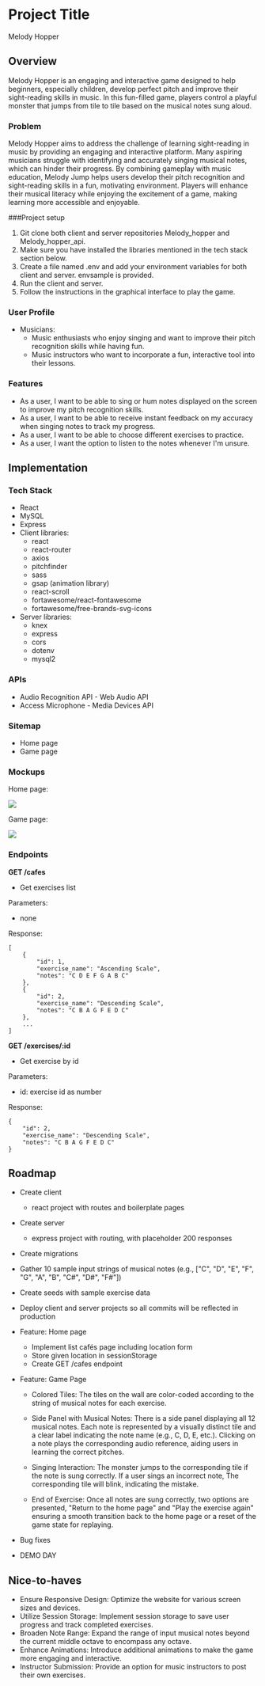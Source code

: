 # Project Title
Melody Hopper

## Overview

Melody Hopper is an engaging and interactive game designed to help beginners, especially children, develop perfect pitch and improve their sight-reading skills in music. In this fun-filled game, players control a playful monster that jumps from tile to tile based on the musical notes sung aloud.

### Problem

Melody Hopper aims to address the challenge of learning sight-reading in music by providing an engaging and interactive platform. Many aspiring musicians struggle with identifying and accurately singing musical notes, which can hinder their progress. By combining gameplay with music education, Melody Jump helps users develop their pitch recognition and sight-reading skills in a fun, motivating environment. Players will enhance their musical literacy while enjoying the excitement of a game, making learning more accessible and enjoyable.

###Project setup

1. Git clone both client and server repositories Melody_hopper and Melody_hopper_api.
2. Make sure you have installed the libraries mentioned in the tech stack section below.
3. Create a file named .env and add your environment variables for both client and server. envsample is provided.
4. Run the client and server.
5. Follow the instructions in the graphical interface to play the game.

### User Profile

- Musicians:
    - Music enthusiasts who enjoy singing and want to improve their pitch recognition skills 
       while having fun.
    - Music instructors who want to incorporate a fun, interactive tool into their lessons.

### Features

- As a user, I want to be able to sing or hum notes displayed on the screen to improve my pitch recognition skills.
- As a user, I want to be able to receive instant feedback on my accuracy when singing notes to track my progress.
- As a user, I want to be able to choose different exercises to practice.
- As a user, I want the option to listen to the notes whenever I'm unsure.

## Implementation

### Tech Stack

- React
- MySQL
- Express
- Client libraries: 
    - react
    - react-router
    - axios
    - pitchfinder
    - sass
    - gsap (animation library)
    - react-scroll
    - fortawesome/react-fontawesome
    - fortawesome/free-brands-svg-icons
- Server libraries:
    - knex
    - express
    - cors
    - dotenv
    - mysql2

### APIs

- Audio Recognition API - Web Audio API
- Access Microphone - Media Devices API

### Sitemap

- Home page
- Game page

### Mockups
Home page:

![](Homepage.png)

Game page:

![](Gamepage.png)

### Endpoints

**GET /cafes**

- Get exercises list

Parameters:
- none


Response:
```
[
    {
        "id": 1,
        "exercise_name": "Ascending Scale",
        "notes": "C D E F G A B C"
    },
    {
        "id": 2,
        "exercise_name": "Descending Scale",
        "notes": "C B A G F E D C"
    },
    ...
]
```

**GET /exercises/:id**

- Get exercise by id

Parameters:
- id: exercise id as number

Response:
```
{
    "id": 2,
    "exercise_name": "Descending Scale",
    "notes": "C B A G F E D C"
}
```

## Roadmap

- Create client
    - react project with routes and boilerplate pages

- Create server
    - express project with routing, with placeholder 200 responses

- Create migrations

- Gather 10 sample input strings of musical notes (e.g., ["C", "D", "E", "F", "G", "A", "B", "C#", "D#", "F#"])

- Create seeds with sample exercise data

- Deploy client and server projects so all commits will be reflected in production

- Feature: Home page
    - Implement list cafés page including location form
    - Store given location in sessionStorage
    - Create GET /cafes endpoint

- Feature: Game Page
    - Colored Tiles: The tiles on the wall are color-coded according to the string of musical notes for each exercise.

    - Side Panel with Musical Notes: There is a side panel displaying all 12 musical notes. Each note is represented by a visually distinct tile and a clear label indicating the note name (e.g., C, D, E, etc.). Clicking on a note plays the corresponding audio reference, aiding users in learning the correct pitches.

    - Singing Interaction: The monster jumps to the corresponding tile if the note is sung correctly. If a user sings an incorrect note, The corresponding tile will blink, indicating the mistake.

    - End of Exercise: Once all notes are sung correctly, two options are presented, "Return to the home page" and "Play the exercise again" ensuring a smooth transition back to the home page or a reset of the game state for replaying.

- Bug fixes

- DEMO DAY

## Nice-to-haves

- Ensure Responsive Design: Optimize the website for various screen sizes and devices.
- Utilize Session Storage: Implement session storage to save user progress and track completed exercises.
- Broaden Note Range: Expand the range of input musical notes beyond the current middle octave to encompass any octave.
- Enhance Animations: Introduce additional animations to make the game more engaging and interactive.
- Instructor Submission: Provide an option for music instructors to post their own exercises.
